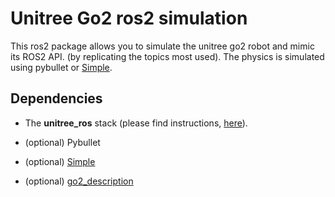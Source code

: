 # Unitree Go2 ros2 simulation 

This ros2 package allows you to simulate the unitree go2 robot and mimic its ROS2 API. (by replicating the topics most used). The physics is simulated using pybullet or [Simple](https://github.com/Simple-Robotics/Simple).

Dependencies
------------

* The **unitree_ros** stack (please find instructions, [here](https://github.com/unitreerobotics/unitree_ros2/tree/master)).

* (optional) Pybullet
* (optional) [Simple](https://github.com/Simple-Robotics/Simple)
* (optional) [go2_description](https://github.com/inria-paris-robotics-lab/go2_description)